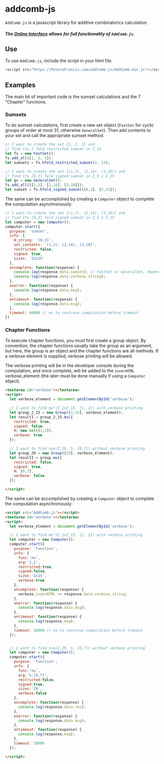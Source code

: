 # addcomb-js

`AddComb.js` is a javascript library for additive combinatorics calculation.


##### The [Online Interface](https://PetereFrancis.com/addcomb-js/web/) allows for full functionality of `AddComb.js`.


## Use

To use `AddComb.js`, include the script in your html file.

```javascript
<script src="https://PetereFrancis.com/addcomb-js/AddComb.min.js"></script>
```



## Examples

The main bit of important code is the sumset calculations and the 7 "Chapter" functions.

### Sumsets

To do sumset calculations, first create a new set object (`FastSet` for cyclic groups of order at most 31, otherwise `GeneralSet`). Then add contents to your set and call the appropriate sumset method.

```javascript
// I want to create the set {1, 2, 3} and
// find its 2 fold restricted sumset in Z_13
let fs = new FastSet();
fs.add_all([1, 2, 3]);
let sumset1 = fs.hfold_restricted_sumset(2, 13);

// I want to create the set {(1,3), (2,14), (3,10)} and
// find its [0,3] fold signed sumset in Z_5 x Z_15
let gs = new GeneralSet();
fs.add_all([[1,3], [2,14], [3,10]]);
let sumset = fs.hfold_signed_sumset([0,3], [2,15]);
```

The same can be accomplished by creating a `Computer` object to complete the computation asynchronously:

```javascript
// I want to create the set {(1,3), (2,14), (3,10)} and
// find its [0,3] fold signed sumset in Z_5 x Z_15
let computer = new Computer();
computer.start({
  purpose: 'sumset',
  info: {
    H_string: '[0,3]',
    set_contents: '(1,3), (2,14), (3,10)',
    restricted: false,
    signed: true,
    sizes: '13x15'
  },
  oncomplete: function(response) {
    console.log(response.data.sumset); // FastSet or GeneralSet, depending
    console.log(response.data.verbose_string);
  },
  onerror: function(response) {
    console.log(response.data.msg);
  },
  ontimeout: function(response) {
    console.log(response.data.msg);
  },
  timeout: 60000 // ms to continue computation before timeout
})
```

### Chapter Functions


To execute chapter functions, you must first create a group object. By convention, the chapter functions usually take the group as an argument, but here, the group is an object and the chapter functions are all methods. If a verbose element is supplied, verbose printing will be allowed.

The verbose printing will be in the developer console during the computation, and once complete, will be added to the `innerHTML` verbose_element (the later must be done manually if using a `Computer` object).

```HTML
<textarea id='verbose'></textarea>
<script>
  let verbose_element = document.getElementById('verbose');

  // I want to find mu^(Z_2xZ_15, {1, 2}) with verbose printing
  let group_2_15 = new Group([2,15], verbose_element);
  let result1 = group_2_15.mu({
    restricted: true,
    signed: false,
    H: new Set([1,2]),
    verbose: true
  });

  // I want to find nu±(Z_29, 5, [0,7]) without verbose printing
  let group_29 = new Group([29], verbose_element);
  let result2 = group.mu({
    restricted: false,
    signed: true,
    H: [0,7],
    verbose: false
  });

</script>
```

The same can be accomplished by creating a `Computer` object to complete the computation asynchronously:

```HTML
<script src="AddComb.js"></script>
<textarea id='verbose'></textarea>
<script>
  let verbose_element = document.getElementById('verbose');

  // I want to find mu^(Z_2xZ_15, {1, 2}) with verbose printing
  let computer = new Computer();
  computer.start({
    purpose: 'function',
    info: {
      func:'mu',
      arg:'1,2',
      restricted:true,
      signed:false,
      sizes:'2x15',
      verbose:true
    },
    oncomplete: function(response) {
      verbose.innerHTML += response.data.verbose_string;
    },
    onerror: function(response) {
      console.log(response.data.msg);
    },
    ontimeout: function(response) {
      console.log(response.msg);
    },
    timeout: 10000 // ms to continue computation before timeout
  });


  // I want to find nu±(Z_29, 5, [0,7]) without verbose printing
  let computer = new Computer();
  computer.start({
    purpose: 'function',
    info: {
      func:'nu',
      arg:'5,[0,7]',
      restricted:false,
      signed:true,
      sizes:'29',
      verbose:false
    },
    oncomplete: function(response) {
      console.log(response.data.res);
    },
    onerror: function(response) {
      console.log(response.data.msg);
    },
    ontimeout: function(response) {
      console.log(response.msg);
    },
    timeout: 10000
  });

</script>
```
